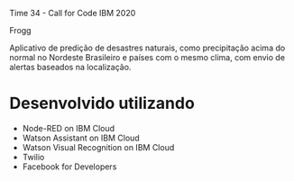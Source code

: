 Time 34 - Call for Code IBM 2020

Frogg

Aplicativo de predição de desastres naturais, como precipitação acima do normal no Nordeste Brasileiro e países com o mesmo clima, com envio de alertas baseados na localização.

Desenvolvido utilizando
=======================

- Node-RED on IBM Cloud
- Watson Assistant on IBM Cloud
- Watson Visual Recognition on IBM Cloud
- Twilio
- Facebook for Developers
